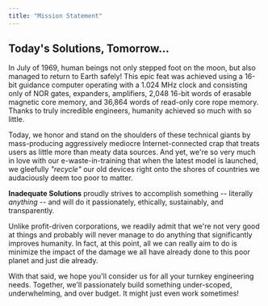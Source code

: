 ```yaml
---
title: "Mission Statement"
---
```


## Today's Solutions, Tomorrow...

In July of 1969, human beings not only stepped foot on the moon, but also managed to return to Earth safely! This epic feat was achieved using a 16-bit guidance computer operating with a 1.024 MHz clock and consisting only of NOR gates, expanders, amplifiers, 2,048 16-bit words of erasable magnetic core memory, and 36,864 words of read-only core rope memory. Thanks to truly incredible engineers, humanity achieved so much with so little.

Today, we honor and stand on the shoulders of these technical giants by mass-producing aggressively mediocre Internet-connected crap that treats users as little more than meaty data sources. And yet, we're so very much in love with our e-waste-in-training that when the latest model is launched, we gleefully *"recycle"* our old devices right onto the shores of countries we audaciously deem too poor to matter. 

**Inadequate Solutions** proudly strives to accomplish something -- literally *anything* -- and will do it passionately, ethically, sustainably, and transparently.

Unlike profit-driven corporations, we readily admit that we're not very good at things and probably will never manage to do anything that significantly improves humanity. In fact, at this point, all we can really aim to do is minimize the impact of the damage we all have already done to this poor planet and just die already.

With that said, we hope you'll consider us for all your turnkey engineering needs. Together, we'll passionately build something under-scoped, underwhelming, and over budget. It might just even work sometimes!
